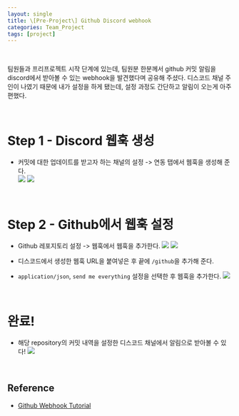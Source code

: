 ```yaml
---
layout: single
title: \[Pre-Project\] Github Discord webhook
categories: Team_Project
tags: [project]
---
```


<br/>

팀원들과 프리프로젝트 시작 단계에 있는데, 팀원분 한분께서 github 커밋 알림을 discord에서 받아볼 수 있는 webhook을 발견했다며 공유해 주셨다. 디스코드 채널 주인이 나였기 때문에 내가 설정을 하게 됐는데, 설정 과정도 간단하고 알림이 오는게 아주 편했다.

<br/>

# Step 1 - Discord 웹훅 생성

- 커밋에 대한 업데이트를 받고자 하는 채널의 설정 -> 연동 탭에서 웹훅을 생성해 준다.<br/>
  ![](https://velog.velcdn.com/images/jangmi749/post/c31cee40-e688-4d71-9bfa-77448a73adab/image.png)
  ![](https://camo.githubusercontent.com/c8c8c16e8841fab8057810145cf36ab5341d6f6a5a981b2028ff2ca88afc1389/687474703a2f2f692e696d6775722e636f6d2f505a45327746752e706e67)

<br/>

# Step 2 - Github에서 웹훅 설정

- Github 레포지토리 설정 -> 웹훅에서 웹훅을 추가한다.
  ![](https://camo.githubusercontent.com/263c5a863eb0c07ba67e62ccb262fb2916a5d62a5cffffadedc2d9348d3e42c3/687474703a2f2f692e696d6775722e636f6d2f34474e71316c752e706e67)
  ![](https://camo.githubusercontent.com/54543fcefadd181eecee5377b369d940945a9cae269166b1ce5e316fff71cd8e/687474703a2f2f692e696d6775722e636f6d2f5a7672425164692e706e67)

- 디스코드에서 생성한 웹훅 URL을 붙여넣은 후 끝에 `/github`을 추가해 준다.
- `application/json`, `send me everything` 설정을 선택한 후 웹훅을 추가한다.
  ![](https://camo.githubusercontent.com/3240e68f240b6ba84ea49b6c80f7964c9f0612c34a17aa5715999264b61dc93d/687474703a2f2f692e696d6775722e636f6d2f6d726638516d6a2e706e67)

<br/>

# 완료!

- 해당 repository의 커밋 내역을 설정한 디스코드 채널에서 알림으로 받아볼 수 있다!
  ![](https://velog.velcdn.com/images/jangmi749/post/fa8288c0-7b3a-4910-bfeb-621973186f7b/image.png)

<br/>

## Reference

- [Github Webhook Tutorial](https://gist.github.com/jagrosh/5b1761213e33fc5b54ec7f6379034a22)
